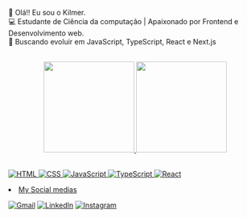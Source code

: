 👋 Olá!! Eu sou o Kilmer.<br>
💻 Estudante de Ciência da computação | Apaixonado por Frontend e Desenvolvimento web.<br>
🚀 Buscando evoluir em JavaScript, TypeScript, React e Next.js

<div align="center">
  <br>
  <a href="https://github.com/Kilmer11">
  <img height="180em" src="https://github-readme-stats.vercel.app/api?username=Kilmer11&show_icons=true&theme=dracula&include_all_commits=true&count_private=true"/>
  <img height="180em" src="https://github-readme-stats.vercel.app/api/top-langs/?username=Kilmer11&layout=compact&langs_count=7&theme=dracula"/>
</div>
 
<div> 
  <br>
  
  ![HTML](https://img.shields.io/badge/HTML5-E34F26?style=for-the-badge&logo=html5&logoColor=white)
  ![CSS](https://img.shields.io/badge/CSS3-1572B6?style=for-the-badge&logo=css3&logoColor=white)
  ![JavaScript](https://img.shields.io/badge/JavaScript-323330?style=for-the-badge&logo=javascript&logoColor=F7DF1E)
  ![TypeScript](https://img.shields.io/badge/TypeScript-007ACC?style=for-the-badge&logo=typescript&logoColor=white)
  ![React](https://img.shields.io/badge/React-20232A?style=for-the-badge&logo=react&logoColor=61DAFB)
</div>

<div>
  <li>My Social medias</li>
  
  [![Gmail](https://img.shields.io/badge/Gmail-D14836?style=for-the-badge&logo=gmail&logoColor=white)](mailto:kilmerandrade45@gmail.com)
  [![LinkedIn](https://img.shields.io/badge/LinkedIn-blue?style=for-the-badge&logo=linkedin&logoColor=white)](https://linkedin.com/in/kilmer-andrade-4780b530a/)
  [![Instagram](https://img.shields.io/badge/Instagram-E4405F?style=for-the-badge&logo=instagram&logoColor=white)](https://instagram.com/kilmer11/)
</div>
